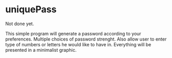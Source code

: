 # uniquePass

Not done yet.

This simple program will generate a password according to your preferences. 
Multiple choices of password strenght. Also allow user to enter type of numbers or letters he would like to have in. 
Everything will be presented in a minimalist graphic.
